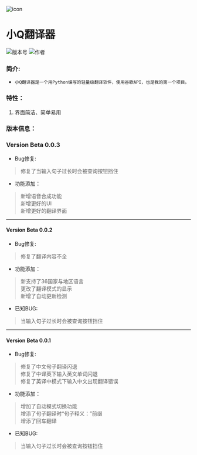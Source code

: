 ![icon](https://s2.ax1x.com/2020/03/09/89YeZn.png)   
# 小Q翻译器  
![版本号](https://img.shields.io/badge/Version-Beta--0.0.3-blue) ![作者](https://img.shields.io/badge/Author-Xzy-orange)  

### 简介:
* `小Q翻译器是一个用Python编写的轻量级翻译软件，使用谷歌API，也是我的第一个项目。`

### 特性：
1. 界面简洁、简单易用
### 版本信息：
###  Version Beta 0.0.3
  *  Bug修复:  
> 修复了当输入句子过长时会被查询按钮挡住
  
  *  功能添加：  
> 新增语音合成功能  
> 新增更好的UI  
> 新增更好的翻译界面   
***
####  Version Beta 0.0.2
  *  Bug修复:  
> 修复了翻译内容不全  
  
  *  功能添加：  
> 新支持了36国家与地区语言  
> 更改了翻译模式的显示  
> 新增了自动更新检测  

  *  已知BUG:  
> 当输入句子过长时会被查询按钮挡住  
***
####  Version Beta 0.0.1
  *  Bug修复:  
> 修复了中文句子翻译闪退  
> 修复了中译英下输入英文单词闪退  
> 修复了英译中模式下输入中文出现翻译错误  

  *  功能添加：  
> 增加了自动模式切换功能  
> 增添了句子翻译时“句子释义：”前缀  
> 增添了回车翻译  

  *  已知BUG:  
> 当输入句子过长时会被查询按钮挡住  
